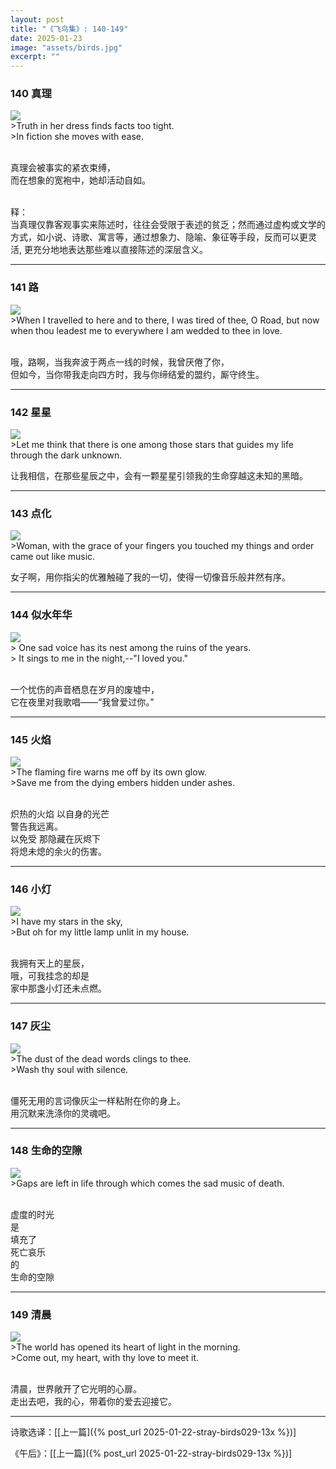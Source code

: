```yaml
---
layout: post
title: "《飞鸟集》: 140-149"
date: 2025-01-23
image: "assets/birds.jpg"
excerpt: ""
---
```




### 140 真理
<img src="/assets/abstract-wushu.jpg"/>
<br>
>Truth in her dress finds facts too tight. <br>
>In fiction she moves with ease.

<br>真理会被事实的紧衣束缚，
<br>而在想象的宽袍中，她却活动自如。

<br>释：
<br>当真理仅靠客观事实来陈述时，往往会受限于表述的贫乏；然而通过虚构或文学的方式，如小说、诗歌、寓言等，通过想象力、隐喻、象征等手段，反而可以更灵活, 更充分地地表达那些难以直接陈述的深层含义。

----

### 141 路
<img src="/assets/road-some-where.jpg"/>
<br>
>When I travelled to here and to there, I was tired of thee, O Road, but now when thou leadest me to everywhere I am wedded to thee in love.

<br>哦，路啊，当我奔波于两点一线的时候，我曾厌倦了你，
<br>但如今，当你带我走向四方时，我与你缔结爱的盟约，厮守终生。

----

### 142 星星
<img src="/assets/one-star.jpg"/>
<br>
>Let me think that there is one among those stars that guides my life through the dark unknown.

让我相信，在那些星辰之中，会有一颗星星引领我的生命穿越这未知的黑暗。

----

### 143 点化
<img src="/assets/female-hands.jpg"/>
<br>
>Woman, with the grace of your fingers you touched my things and order came out like music.

女子啊，用你指尖的优雅触碰了我的一切，使得一切像音乐般井然有序。

----

### 144 似水年华
<img src="/assets/woman-long-coat.jpg"/>
<br>
> One sad voice has its nest among the ruins of the years.<br>
> It sings to me in the night,--"I loved you."

<br>一个忧伤的声音栖息在岁月的废墟中，
<br>它在夜里对我歌唱——“我曾爱过你。”

----

### 145 火焰
<img src="/assets/dying-embers.jpg"/>
<br>
>The flaming fire warns me off by its own glow.<br>
>Save me from the dying embers hidden under ashes.

<br>炽热的火焰 以自身的光芒
<br>警告我远离。
<br>以免受 那隐藏在灰烬下
<br>将熄未熄的余火的伤害。

----

### 146 小灯
<img src="/assets/unlit-oil-lamp.jpg"/>
<br>
>I have my stars in the sky,<br>
>But oh for my little lamp unlit in my house.

<br>我拥有天上的星辰，
<br>哦，可我挂念的却是
<br>家中那盏小灯还未点燃。

----

### 147 灰尘
<img src="/assets/dusty-coat.jpg"/>
<br>
>The dust of the dead words clings to thee.<br>
>Wash thy soul with silence.

<br>僵死无用的言词像灰尘一样粘附在你的身上。
<br>用沉默来洗涤你的灵魂吧。

----

### 148 生命的空隙
<img src="/assets/dull-life.jpg"/>
<br>
>Gaps are left in life through which comes the sad music of death.

<br>虚度的时光
<br>是
<br>填充了
<br>死亡哀乐
<br>的
<br>生命的空隙

----

### 149 清晨
<img src="/assets/morning-street.jpg"/>
<br>
>The world has opened its heart of light in the morning.<br>
>Come out, my heart, with thy love to meet it.

<br>清晨，世界敞开了它光明的心扉。
<br>走出去吧，我的心，带着你的爱去迎接它。

----

诗歌选译：\[[上一篇]({% post_url 2025-01-22-stray-birds029-13x %})\] 

《午后》：\[[上一篇]({% post_url 2025-01-22-stray-birds029-13x %})\] 
